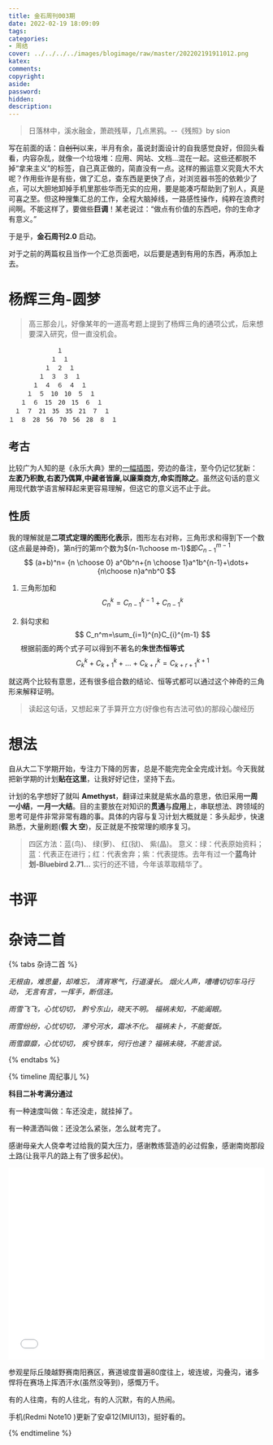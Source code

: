 ```yaml
---
title: 金石周刊003期
date: 2022-02-19 18:09:09
tags:
categories:
- 周结
cover: ../../../../images/blogimage/raw/master/202202191911012.png 
katex:
comments:
copyright:
aside:
password:
hidden: 
description:
---
```


> 日落林中，溪水融金，萧疏残草，几点黑鸦。--《残照》by sion

写在前面的话：自~~创刊~~以来，半月有余，虽说封面设计的自我感觉良好，但回头看看，内容杂乱，就像一个垃圾堆：应用、网站、文档...混在一起。这些还都脱不掉“拿来主义”的标签，自己真正做的，简直没有一点。这样的搬运意义究竟大不大呢？作用些许是有些，做了汇总，查东西是更快了点，对浏览器书签的依赖少了点，可以大胆地卸掉手机里那些华而无实的应用，要是能凑巧帮助到了别人，真是可喜之至。但这种搜集汇总的工作，全程大脑掉线，一路感性操作，纯粹在浪费时间啊。不能这样了，要做些**巨调**！某老说过：“做点有价值的东西吧，你的生命才有意义。”  

于是乎，**金石周刊2.0** 启动。

对于之前的两篇权且当作一个汇总页面吧，以后要是遇到有用的东西，再添加上去。

# 杨辉三角-圆梦

> 高三那会儿，好像某年的一道高考题上提到了杨辉三角的通项公式，后来想要深入研究，但一直没机会。

```x
　　　　　　　　１
　　　　　　　１　１
　　　　　　１　２　１
　　　　　１　３　３　１
　　　　１　４　６　４　１
　　　１　５　10　10　５　１
　　１　６　15　20　15　６　１
　１　７　21　35　35　21　７　１
１　８　28　56　70　56　28　８　１
```

## 考古

比较广为人知的是《永乐大典》里的[一幅插图](https://upload.wikimedia.org/wikipedia/commons/thumb/c/c0/Jiaxian.jpg/800px-Jiaxian.jpg)，旁边的备注，至今仍记忆犹新： **左袤乃积数,右袤乃偶算,中藏者皆廉,以廉乘商方,命实而除之**。虽然这句话的意义用现代数学语言解释起来更容易理解，但这它的意义远不止于此。

## 性质

我的理解就是**二项式定理的图形化表示**，图形左右对称，三角形求和得到下一个数(这点最是神奇)，第n行的第m个数为${n-1\choose m-1}$即$C_{n-1}^{m-1}$
$$
(a+b)^n= {n \choose 0} a^0b^n+{n \choose 1}a^1b^{n-1}+\dots+{n\choose n}a^nb^0
$$

1. 三角形加和
   $$
   C_{n}^{k}=C_{n-1}^{k-1}+C_{n-1}^{k}
   $$

2. 斜勾求和
   $$
   C_n^m=\sum_{i=1}^{n}C_{i}^{m-1}
   $$
   根据前面的两个式子可以得到不著名的**朱世杰恒等式**
   $$
   C_k^k+C_{k+1}^{k}+\dots+C_{k+r}^{k}=C_{k+r+1}^{k+1}
   $$

就这两个比较有意思，还有很多组合数的结论、恒等式都可以通过这个神奇的三角形来解释证明。



> 
>
> 读起这句话，又想起来了手算开立方(好像也有古法可依)的那段心酸经历

# 想法

自从大二下学期开始，专注力下降的厉害，总是不能完完全全完成计划。今天我就把新学期的计划**贴在这里**，让我好好记住，坚持下去。

计划的名字想好了就叫 **Amethyst**，翻译过来就是紫水晶的意思，依旧采用**一周一小结**，**一月一大结**。目的主要放在对知识的**贯通**与**应用**上，串联想法、跨领域的思考可是件非常非常有趣的事。具体的内容与复习计划大概就是：多头起步，快速熟悉，大量刷题(**假 大 空**)，反正就是不按常理的顺序复习。

> 四区方法：蓝(鸟)、 绿(萝)、 红(狱)、 紫(晶)。
> 意义：绿：代表原始资料；蓝：代表正在进行；红：代表舍弃；紫：代表提炼。去年有过一个**蓝鸟计划-Bluebird 2.71...** 实行的还不错，今年该萃取精华了。

# 书评



# 杂诗二首

{% tabs 杂诗二首 %}

<!-- tab 根迹 -->

*无根由，难思量，却难忘，*
*清宵寒气，行道漫长。*
*烟火人声，嘈嘈切切车马行动，*
*无言有言，一挥手，断信连。*

<!-- endtab -->

<!-- tab 雨雪 -->

*雨雪飞飞，心忧切切，*
*黔兮东山，晓天不明。*
*福祸未知，不能阖眼。*

*雨雪纷纷，心忧切切，*
*滞兮河水，霜冰不化。*
*福祸未卜，不能餐饭。*

*雨雪靡靡，心忧切切，*
*疾兮铁车，何行也速？*
*福祸未晓，不能言谈。*



<!-- endtab -->

{% endtabs %}

{% timeline 周纪事儿 %}

<!-- timeline 02-14 -->

**科目二补考满分通过**

有一种速度叫做：车还没走，就挂掉了。

有一种潇洒叫做：还没怎么紧张，怎么就考完了。

感谢母亲大人侥幸考过给我的莫大压力，感谢教练营造的必过假象，感谢南岗那段土路(让我平凡的路上有了很多起伏)。


<div style="position: relative; width: 100%; height: 0; padding-bottom: 75%;">
    <iframe src="//player.bilibili.com/player.html?aid=766665675&bvid=BV1Ar4y1r7Lh&cid=512523179&page=1"  scrolling="no" border="0" frameborder="no" framespacing="0" allowfullscreen="true" style="position: absolute; width: 100%; height: 100%; left: 0; top: 0;"></iframe>
</div>
<!-- endtimeline --> 

<!-- timeline 02-15 -->

参观星际丘陵越野赛南阳赛区，赛道坡度普遍80度往上，坡连坡，沟叠沟，诸多悍将在赛场上挥洒汗水(虽然没等到)，感慨万千。

<!-- endtimeline --> 

<!-- timeline 02-18 -->

有的人往南，有的人往北，有的人沉默，有的人热闹。

<!-- endtimeline --> 

<!-- timeline 02-19 -->

手机(Redmi Note10 )更新了安卓12(MIUI13)，挺好看的。

<!-- endtimeline --> 

{% endtimeline %}
